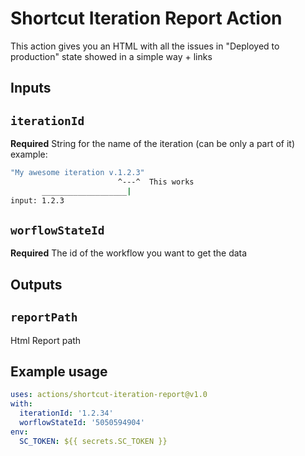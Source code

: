 # Shortcut Iteration Report Action

This action gives you an HTML with all the issues in "Deployed to production" state showed in a simple way + links

## Inputs

## `iterationId`

**Required** String for the name of the iteration (can be only a part of it)
example:

```sh
"My awesome iteration v.1.2.3"
                        ^---^  This works
       ___________________|
input: 1.2.3
```
## `worflowStateId`

**Required** The id of the workflow you want to get the data

## Outputs

## `reportPath`

Html Report path

## Example usage

```yml
uses: actions/shortcut-iteration-report@v1.0
with:
  iterationId: '1.2.34'
  worflowStateId: '5050594904'
env:
  SC_TOKEN: ${{ secrets.SC_TOKEN }}
```
